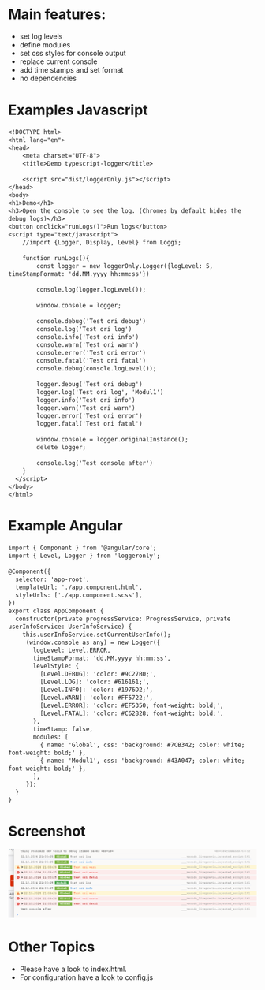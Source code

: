 # Main features:

- set log levels
- define modules
- set css styles for console output
- replace current console
- add time stamps and set format
- no dependencies

# Examples Javascript

    <!DOCTYPE html>
    <html lang="en">
    <head>
        <meta charset="UTF-8">
        <title>Demo typescript-logger</title>
    
        <script src="dist/loggerOnly.js"></script>
    </head>
    <body>
    <h1>Demo</h1>
    <h3>Open the console to see the log. (Chromes by default hides the debug logs)</h3>
    <button onclick="runLogs()">Run logs</button>
    <script type="text/javascript">
        //import {Logger, Display, Level} from Loggi;
    
        function runLogs(){
            const logger = new loggerOnly.Logger({logLevel: 5, timeStampFormat: 'dd.MM.yyyy hh:mm:ss'})
    
            console.log(logger.logLevel());

            window.console = logger;
    
            console.debug('Test ori debug')
            console.log('Test ori log')
            console.info('Test ori info')
            console.warn('Test ori warn')
            console.error('Test ori error')
            console.fatal('Test ori fatal')
            console.debug(console.logLevel());
            
            logger.debug('Test ori debug')
            logger.log('Test ori log', 'Modul1')
            logger.info('Test ori info')
            logger.warn('Test ori warn')
            logger.error('Test ori error')
            logger.fatal('Test ori fatal')
    
            window.console = logger.originalInstance();
            delete logger;
    
            console.log('Test console after')
        }
      </script>
    </body>
    </html>

# Example Angular

    import { Component } from '@angular/core';
    import { Level, Logger } from 'loggeronly';
    
    @Component({
      selector: 'app-root',
      templateUrl: './app.component.html',
      styleUrls: ['./app.component.scss'],
    })
    export class AppComponent {
      constructor(private progressService: ProgressService, private userInfoService: UserInfoService) {
        this.userInfoService.setCurrentUserInfo();
         (window.console as any) = new Logger({
           logLevel: Level.ERROR,
           timeStampFormat: 'dd.MM.yyyy hh:mm:ss',
           levelStyle: {
             [Level.DEBUG]: 'color: #9C27B0;',
             [Level.LOG]: 'color: #616161;',
             [Level.INFO]: 'color: #1976D2;',
             [Level.WARN]: 'color: #FF5722;',
             [Level.ERROR]: 'color: #EF5350; font-weight: bold;',
             [Level.FATAL]: 'color: #C62828; font-weight: bold;',
           },
           timeStamp: false,
           modules: [
             { name: 'Global', css: 'background: #7CB342; color: white; font-weight: bold;' },
             { name: 'Modul1', css: 'background: #43A047; color: white; font-weight: bold;' },
           ],
         });
      }
    }

# Screenshot

[![Screenshot](https://github.com/bad-ch/loggerOnly/blob/fe641a0353841ab077876513e182592432d69611/docs/example.png "Screenshot")](https://github.com/bad-ch/loggerOnly/blob/fe641a0353841ab077876513e182592432d69611/docs/example.png "Screenshot")

# Other Topics

- Please have a look to index.html.
- For configuration have a look to config.js